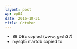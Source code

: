 ```yaml
---
layout: post
wp: wp04
date: 2016-10-31
title: October
---
```


- 86 DBs copied (www, grch37)
- mysql5 martdb copied to 


